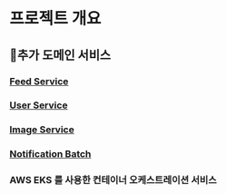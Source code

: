 # 프로젝트 개요

## 추가 도메인 서비스
### [Feed Service](https://github.com/iamseung/feed-server)
### [User Service](https://github.com/iamseung/user-server)
### [Image Service](https://github.com/iamseung/image-server)
### [Notification Batch](https://github.com/iamseung/NotificationBatch)

### AWS EKS 를 사용한 컨테이너 오케스트레이션 서비스 
